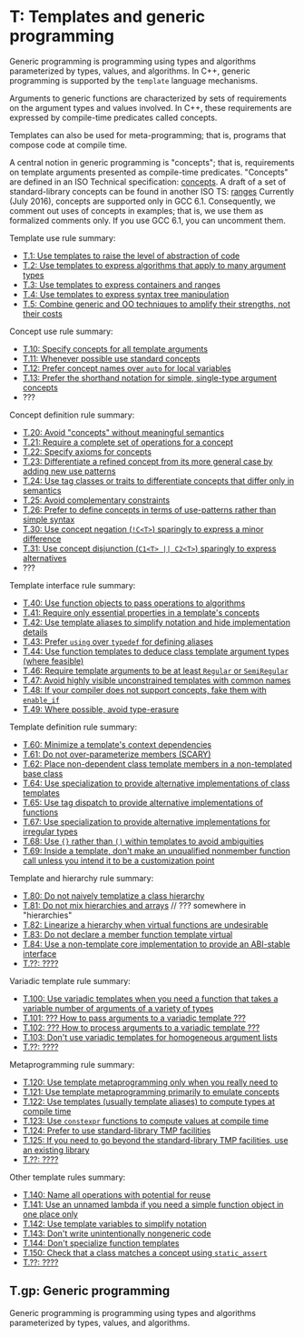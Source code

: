 # <a name="S-templates"></a>T: Templates and generic programming

Generic programming is programming using types and algorithms parameterized by types, values, and algorithms.
In C++, generic programming is supported by the `template` language mechanisms.

Arguments to generic functions are characterized by sets of requirements on the argument types and values involved.
In C++, these requirements are expressed by compile-time predicates called concepts.

Templates can also be used for meta-programming; that is, programs that compose code at compile time.

A central notion in generic programming is "concepts"; that is, requirements on template arguments presented as compile-time predicates.
"Concepts" are defined in an ISO Technical specification: [concepts](http://www.open-std.org/jtc1/sc22/wg21/docs/papers/2015/n4553.pdf).
A draft of a set of standard-library concepts can be found in another ISO TS: [ranges](http://www.open-std.org/jtc1/sc22/wg21/docs/papers/2016/n4569.pdf)
Currently (July 2016), concepts are supported only in GCC 6.1.
Consequently, we comment out uses of concepts in examples; that is, we use them as formalized comments only.
If you use GCC 6.1, you can uncomment them.

Template use rule summary:

* [T.1: Use templates to raise the level of abstraction of code](I-15-Templates%20and%20generic%20programming-T.001.md#Rt-raise)
* [T.2: Use templates to express algorithms that apply to many argument types](I-15-Templates%20and%20generic%20programming-T.002.md#Rt-algo)
* [T.3: Use templates to express containers and ranges](I-15-Templates%20and%20generic%20programming-T.003.md#Rt-cont)
* [T.4: Use templates to express syntax tree manipulation](I-15-Templates%20and%20generic%20programming-T.004.md#Rt-expr)
* [T.5: Combine generic and OO techniques to amplify their strengths, not their costs](I-15-Templates%20and%20generic%20programming-T.005.md#Rt-generic-oo)

Concept use rule summary:

* [T.10: Specify concepts for all template arguments](I-15-Templates%20and%20generic%20programming-T.010.md#Rt-concepts)
* [T.11: Whenever possible use standard concepts](I-15-Templates%20and%20generic%20programming-T.011.md#Rt-std-concepts)
* [T.12: Prefer concept names over `auto` for local variables](I-15-Templates%20and%20generic%20programming-T.012.md#Rt-auto)
* [T.13: Prefer the shorthand notation for simple, single-type argument concepts](I-15-Templates%20and%20generic%20programming-T.013.md#Rt-shorthand)
* ???

Concept definition rule summary:

* [T.20: Avoid "concepts" without meaningful semantics](I-15-Templates%20and%20generic%20programming-T.020.md#Rt-low)
* [T.21: Require a complete set of operations for a concept](#Rt-complete)
* [T.22: Specify axioms for concepts](I-15-Templates%20and%20generic%20programming-T.022.md#Rt-axiom)
* [T.23: Differentiate a refined concept from its more general case by adding new use patterns](I-15-Templates%20and%20generic%20programming-T.023.md#Rt-refine)
* [T.24: Use tag classes or traits to differentiate concepts that differ only in semantics](I-15-Templates%20and%20generic%20programming-T.024.md#Rt-tag)
* [T.25: Avoid complementary constraints](I-15-Templates%20and%20generic%20programming-T.025.md#Rt-not)
* [T.26: Prefer to define concepts in terms of use-patterns rather than simple syntax](I-15-Templates%20and%20generic%20programming-T.026.md#Rt-use)
* [T.30: Use concept negation (`!C<T>`) sparingly to express a minor difference](I-15-Templates%20and%20generic%20programming-T.025.md#Rt-not)
* [T.31: Use concept disjunction (`C1<T> || C2<T>`) sparingly to express alternatives](#Rt-or)
* ???

Template interface rule summary:

* [T.40: Use function objects to pass operations to algorithms](I-15-Templates%20and%20generic%20programming-T.040.md#Rt-fo)
* [T.41: Require only essential properties in a template's concepts](I-15-Templates%20and%20generic%20programming-T.041.md#Rt-essential)
* [T.42: Use template aliases to simplify notation and hide implementation details](I-15-Templates%20and%20generic%20programming-T.042.md#Rt-alias)
* [T.43: Prefer `using` over `typedef` for defining aliases](I-15-Templates%20and%20generic%20programming-T.043.md#Rt-using)
* [T.44: Use function templates to deduce class template argument types (where feasible)](I-15-Templates%20and%20generic%20programming-T.044.md#Rt-deduce)
* [T.46: Require template arguments to be at least `Regular` or `SemiRegular`](I-15-Templates%20and%20generic%20programming-T.046.md#Rt-regular)
* [T.47: Avoid highly visible unconstrained templates with common names](I-15-Templates%20and%20generic%20programming-T.047.md#Rt-visible)
* [T.48: If your compiler does not support concepts, fake them with `enable_if`](I-15-Templates%20and%20generic%20programming-T.048.md#Rt-concept-def)
* [T.49: Where possible, avoid type-erasure](I-15-Templates%20and%20generic%20programming-T.049.md#Rt-erasure)

Template definition rule summary:

* [T.60: Minimize a template's context dependencies](I-15-Templates%20and%20generic%20programming-T.060.md#Rt-depend)
* [T.61: Do not over-parameterize members (SCARY)](I-15-Templates%20and%20generic%20programming-T.061.md#Rt-scary)
* [T.62: Place non-dependent class template members in a non-templated base class](I-15-Templates%20and%20generic%20programming-T.062.md#Rt-nondependent)
* [T.64: Use specialization to provide alternative implementations of class templates](I-15-Templates%20and%20generic%20programming-T.064.md#Rt-specialization)
* [T.65: Use tag dispatch to provide alternative implementations of functions](I-15-Templates%20and%20generic%20programming-T.065.md#Rt-tag-dispatch)
* [T.67: Use specialization to provide alternative implementations for irregular types](I-15-Templates%20and%20generic%20programming-T.067.md#Rt-specialization2)
* [T.68: Use `{}` rather than `()` within templates to avoid ambiguities](I-15-Templates%20and%20generic%20programming-T.068.md#Rt-cast)
* [T.69: Inside a template, don't make an unqualified nonmember function call unless you intend it to be a customization point](I-15-Templates%20and%20generic%20programming-T.069.md#Rt-customization)

Template and hierarchy rule summary:

* [T.80: Do not naively templatize a class hierarchy](I-15-Templates%20and%20generic%20programming-T.080.md#Rt-hier)
* [T.81: Do not mix hierarchies and arrays](I-15-Templates%20and%20generic%20programming-T.081.md#Rt-array) // ??? somewhere in "hierarchies"
* [T.82: Linearize a hierarchy when virtual functions are undesirable](I-15-Templates%20and%20generic%20programming-T.082.md#Rt-linear)
* [T.83: Do not declare a member function template virtual](I-15-Templates%20and%20generic%20programming-T.083.md#Rt-virtual)
* [T.84: Use a non-template core implementation to provide an ABI-stable interface](I-15-Templates%20and%20generic%20programming-T.084.md#Rt-abi)
* [T.??: ????](#Rt-???)

Variadic template rule summary:

* [T.100: Use variadic templates when you need a function that takes a variable number of arguments of a variety of types](I-15-Templates%20and%20generic%20programming-T.100.md#Rt-variadic)
* [T.101: ??? How to pass arguments to a variadic template ???](I-15-Templates%20and%20generic%20programming-T.101.md#Rt-variadic-pass)
* [T.102: ??? How to process arguments to a variadic template ???](I-15-Templates%20and%20generic%20programming-T.102.md#Rt-variadic-process)
* [T.103: Don't use variadic templates for homogeneous argument lists](I-15-Templates%20and%20generic%20programming-T.103.md#Rt-variadic-not)
* [T.??: ????](#Rt-???)

Metaprogramming rule summary:

* [T.120: Use template metaprogramming only when you really need to](I-15-Templates%20and%20generic%20programming-T.120.md#Rt-metameta)
* [T.121: Use template metaprogramming primarily to emulate concepts](I-15-Templates%20and%20generic%20programming-T.121.md#Rt-emulate)
* [T.122: Use templates (usually template aliases) to compute types at compile time](I-15-Templates%20and%20generic%20programming-T.122.md#Rt-tmp)
* [T.123: Use `constexpr` functions to compute values at compile time](I-15-Templates%20and%20generic%20programming-T.123.md#Rt-fct)
* [T.124: Prefer to use standard-library TMP facilities](I-15-Templates%20and%20generic%20programming-T.124.md#Rt-std-tmp)
* [T.125: If you need to go beyond the standard-library TMP facilities, use an existing library](I-15-Templates%20and%20generic%20programming-T.125.md#Rt-lib)
* [T.??: ????](#Rt-???)

Other template rules summary:

* [T.140: Name all operations with potential for reuse](I-15-Templates%20and%20generic%20programming-T.140.md#Rt-name)
* [T.141: Use an unnamed lambda if you need a simple function object in one place only](I-15-Templates%20and%20generic%20programming-T.141.md#Rt-lambda)
* [T.142: Use template variables to simplify notation](I-15-Templates%20and%20generic%20programming-T.142%3F.md#Rt-var)
* [T.143: Don't write unintentionally nongeneric code](I-15-Templates%20and%20generic%20programming-T.143.md#Rt-nongeneric)
* [T.144: Don't specialize function templates](I-15-Templates%20and%20generic%20programming-T.144.md#Rt-specialize-function)
* [T.150: Check that a class matches a concept using `static_assert`](I-15-Templates%20and%20generic%20programming-T.150.md#Rt-check-class)
* [T.??: ????](#Rt-???)

## <a name="SS-GP"></a>T.gp: Generic programming

Generic programming is programming using types and algorithms parameterized by types, values, and algorithms.

